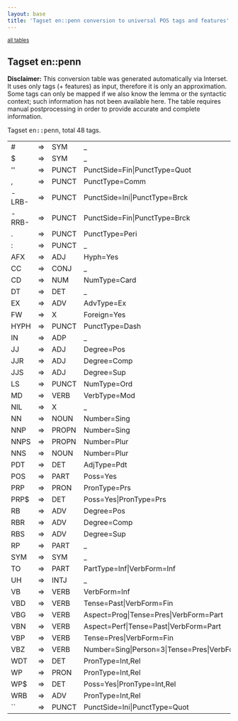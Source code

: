 ```yaml
---
layout: base
title: 'Tagset en::penn conversion to universal POS tags and features'
---
```


<small><a href="index.html">all tables</a></small>

## Tagset en::penn

**Disclaimer:**
This conversion table was generated automatically via Interset.
It uses only tags (+ features) as input, therefore it is only an approximation.
Some tags can only be mapped if we also know the lemma or the syntactic context; such information has not been available here.
The table requires manual postprocessing in order to provide accurate and complete information.

Tagset <tt>en::penn</tt>, total 48 tags.

<table>
  <tr><td>#</td><td>=&gt;</td><td>SYM</td><td>_</td></tr>
  <tr><td>$</td><td>=&gt;</td><td>SYM</td><td>_</td></tr>
  <tr><td>''</td><td>=&gt;</td><td>PUNCT</td><td>PunctSide=Fin|PunctType=Quot</td></tr>
  <tr><td>,</td><td>=&gt;</td><td>PUNCT</td><td>PunctType=Comm</td></tr>
  <tr><td>-LRB-</td><td>=&gt;</td><td>PUNCT</td><td>PunctSide=Ini|PunctType=Brck</td></tr>
  <tr><td>-RRB-</td><td>=&gt;</td><td>PUNCT</td><td>PunctSide=Fin|PunctType=Brck</td></tr>
  <tr><td>.</td><td>=&gt;</td><td>PUNCT</td><td>PunctType=Peri</td></tr>
  <tr><td>:</td><td>=&gt;</td><td>PUNCT</td><td>_</td></tr>
  <tr><td>AFX</td><td>=&gt;</td><td>ADJ</td><td>Hyph=Yes</td></tr>
  <tr><td>CC</td><td>=&gt;</td><td>CONJ</td><td>_</td></tr>
  <tr><td>CD</td><td>=&gt;</td><td>NUM</td><td>NumType=Card</td></tr>
  <tr><td>DT</td><td>=&gt;</td><td>DET</td><td>_</td></tr>
  <tr><td>EX</td><td>=&gt;</td><td>ADV</td><td>AdvType=Ex</td></tr>
  <tr><td>FW</td><td>=&gt;</td><td>X</td><td>Foreign=Yes</td></tr>
  <tr><td>HYPH</td><td>=&gt;</td><td>PUNCT</td><td>PunctType=Dash</td></tr>
  <tr><td>IN</td><td>=&gt;</td><td>ADP</td><td>_</td></tr>
  <tr><td>JJ</td><td>=&gt;</td><td>ADJ</td><td>Degree=Pos</td></tr>
  <tr><td>JJR</td><td>=&gt;</td><td>ADJ</td><td>Degree=Comp</td></tr>
  <tr><td>JJS</td><td>=&gt;</td><td>ADJ</td><td>Degree=Sup</td></tr>
  <tr><td>LS</td><td>=&gt;</td><td>PUNCT</td><td>NumType=Ord</td></tr>
  <tr><td>MD</td><td>=&gt;</td><td>VERB</td><td>VerbType=Mod</td></tr>
  <tr><td>NIL</td><td>=&gt;</td><td>X</td><td>_</td></tr>
  <tr><td>NN</td><td>=&gt;</td><td>NOUN</td><td>Number=Sing</td></tr>
  <tr><td>NNP</td><td>=&gt;</td><td>PROPN</td><td>Number=Sing</td></tr>
  <tr><td>NNPS</td><td>=&gt;</td><td>PROPN</td><td>Number=Plur</td></tr>
  <tr><td>NNS</td><td>=&gt;</td><td>NOUN</td><td>Number=Plur</td></tr>
  <tr><td>PDT</td><td>=&gt;</td><td>DET</td><td>AdjType=Pdt</td></tr>
  <tr><td>POS</td><td>=&gt;</td><td>PART</td><td>Poss=Yes</td></tr>
  <tr><td>PRP</td><td>=&gt;</td><td>PRON</td><td>PronType=Prs</td></tr>
  <tr><td>PRP$</td><td>=&gt;</td><td>DET</td><td>Poss=Yes|PronType=Prs</td></tr>
  <tr><td>RB</td><td>=&gt;</td><td>ADV</td><td>Degree=Pos</td></tr>
  <tr><td>RBR</td><td>=&gt;</td><td>ADV</td><td>Degree=Comp</td></tr>
  <tr><td>RBS</td><td>=&gt;</td><td>ADV</td><td>Degree=Sup</td></tr>
  <tr><td>RP</td><td>=&gt;</td><td>PART</td><td>_</td></tr>
  <tr><td>SYM</td><td>=&gt;</td><td>SYM</td><td>_</td></tr>
  <tr><td>TO</td><td>=&gt;</td><td>PART</td><td>PartType=Inf|VerbForm=Inf</td></tr>
  <tr><td>UH</td><td>=&gt;</td><td>INTJ</td><td>_</td></tr>
  <tr><td>VB</td><td>=&gt;</td><td>VERB</td><td>VerbForm=Inf</td></tr>
  <tr><td>VBD</td><td>=&gt;</td><td>VERB</td><td>Tense=Past|VerbForm=Fin</td></tr>
  <tr><td>VBG</td><td>=&gt;</td><td>VERB</td><td>Aspect=Prog|Tense=Pres|VerbForm=Part</td></tr>
  <tr><td>VBN</td><td>=&gt;</td><td>VERB</td><td>Aspect=Perf|Tense=Past|VerbForm=Part</td></tr>
  <tr><td>VBP</td><td>=&gt;</td><td>VERB</td><td>Tense=Pres|VerbForm=Fin</td></tr>
  <tr><td>VBZ</td><td>=&gt;</td><td>VERB</td><td>Number=Sing|Person=3|Tense=Pres|VerbForm=Fin</td></tr>
  <tr><td>WDT</td><td>=&gt;</td><td>DET</td><td>PronType=Int,Rel</td></tr>
  <tr><td>WP</td><td>=&gt;</td><td>PRON</td><td>PronType=Int,Rel</td></tr>
  <tr><td>WP$</td><td>=&gt;</td><td>DET</td><td>Poss=Yes|PronType=Int,Rel</td></tr>
  <tr><td>WRB</td><td>=&gt;</td><td>ADV</td><td>PronType=Int,Rel</td></tr>
  <tr><td>``</td><td>=&gt;</td><td>PUNCT</td><td>PunctSide=Ini|PunctType=Quot</td></tr>
</table>
